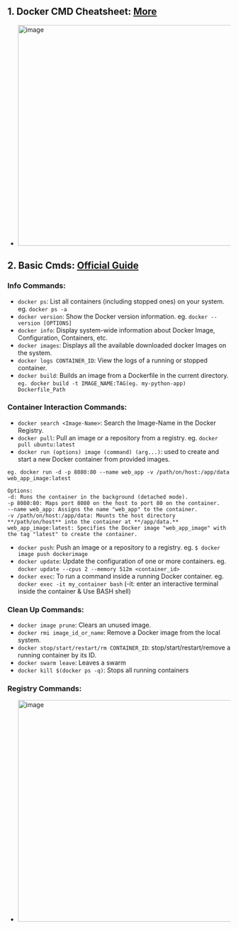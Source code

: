 ## 1. Docker CMD Cheatsheet: [More](https://www.hostinger.in/tutorials/docker-cheat-sheet?ppc_campaign=google_search_generic_hosting_all&bidkw=defaultkeyword&lo=9062084&gclid=Cj0KCQjwiIOmBhDjARIsAP6YhSWZqeUH50uOmMi2B7_78afHw_bQ0jBjWj9pfZgDoRwvnuZJ0Ca6grQaApuBEALw_wcB#Docker_Architecture)
- <img width="498" alt="image" src="https://github.com/IOxCyber/CyberDev/assets/40174034/2d675895-dc22-4919-bc3f-0b863097fda9">

## 2. Basic Cmds: [Official Guide](https://docs.docker.com/guides/get-started/)
### Info Commands:
- `docker ps`: List all containers (including stopped ones) on your system. eg. `docker ps -a`
- `docker version`:	Show the Docker version information. eg. `docker --version [OPTIONS]`
- `docker info`: Display system-wide information about Docker Image, Configuration, Containers, etc.
- `docker images`: Displays all the available downloaded docker Images on the system.
- `docker logs CONTAINER_ID`: View the logs of a running or stopped container.
- `docker build`: Builds an image from a Dockerfile in the current directory. `eg. docker build -t IMAGE_NAME:TAG(eg. my-python-app) Dockerfile_Path`

### Container Interaction Commands:
- `docker search <Image-Name>`: Search the Image-Name in the Docker Registry.
- `docker pull`: Pull an image or a repository from a registry. eg. `docker pull ubuntu:latest`
- `docker run (options) image (command) (arg...)`: used to create and start a new Docker container from provided images.
```
eg. docker run -d -p 8080:80 --name web_app -v /path/on/host:/app/data web_app_image:latest

Options:
-d: Runs the container in the background (detached mode).
-p 8080:80: Maps port 8080 on the host to port 80 on the container.
--name web_app: Assigns the name "web_app" to the container.
-v /path/on/host:/app/data: Mounts the host directory **/path/on/host** into the container at **/app/data.**
web_app_image:latest: Specifies the Docker image "web_app_image" with the tag "latest" to create the container.
```
- `docker push`: Push an image or a repository to a registry. eg. `$ docker image push dockerimage`
- `docker update`:	Update the configuration of one or more containers. eg. `docker update --cpus 2 --memory 512m <container_id>`
- `docker exec`: To run a command inside a running Docker container. eg. `docker exec -it my_container bash` (-it: enter an interactive terminal inside the container & Use BASH shell)


### Clean Up Commands:
- `docker image prune`:	Clears an unused image.
- `docker rmi image_id_or_name`:	Remove a Docker image from the local system.
- `docker stop/start/restart/rm CONTAINER_ID`: stop/start/restart/remove a running container by its ID. 
- `docker swarm leave`:	Leaves a swarm
- `docker kill $(docker ps -q)`:	Stops all running containers

### Registry Commands:
- <img width="500" alt="image" src="https://github.com/IOxCyber/CyberDev/assets/40174034/f7f44782-d3ab-4786-bc19-e9bf0c19471f">
